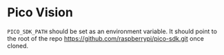 # Pico Vision

`PICO_SDK_PATH` should be set as an environment variable. It should point to the root of the repo https://github.com/raspberrypi/pico-sdk.git once cloned.

